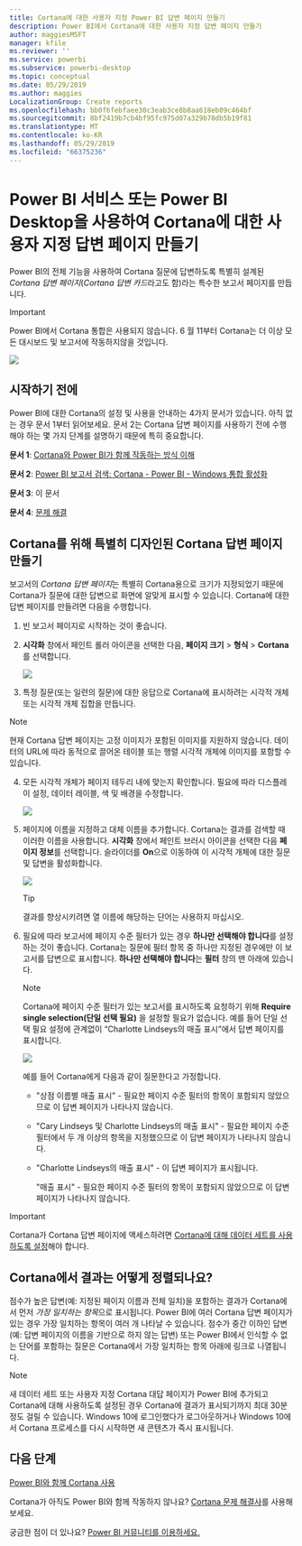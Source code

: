 ```yaml
---
title: Cortana에 대한 사용자 지정 Power BI 답변 페이지 만들기
description: Power BI에서 Cortana에 대한 사용자 지정 답변 페이지 만들기
author: maggiesMSFT
manager: kfile
ms.reviewer: ''
ms.service: powerbi
ms.subservice: powerbi-desktop
ms.topic: conceptual
ms.date: 05/29/2019
ms.author: maggies
LocalizationGroup: Create reports
ms.openlocfilehash: bb0f6febfaee30c3eab3ce8b8aa618eb09c464bf
ms.sourcegitcommit: 8bf2419b7cb4bf95fc975d07a329b78db5b19f81
ms.translationtype: MT
ms.contentlocale: ko-KR
ms.lasthandoff: 05/29/2019
ms.locfileid: "66375236"
---
```

# <a name="use-power-bi-service-or-power-bi-desktop-to-create-a-custom-answer-page-for-cortana"></a>Power BI 서비스 또는 Power BI Desktop을 사용하여 Cortana에 대한 사용자 지정 답변 페이지 만들기
Power BI의 전체 기능을 사용하여 Cortana 질문에 답변하도록 특별히 설계된 *Cortana 답변 페이지*(*Cortana 답변 카드*라고도 함)라는 특수한 보고서 페이지를 만듭니다.

> [!IMPORTANT]
> Power BI에서 Cortana 통합은 사용되지 않습니다. 6 월 11부터 Cortana는 더 이상 모든 대시보드 및 보고서에 작동하지않을 것입니다.

![](media/service-cortana-answer-cards/power-bi-cortana.png)

## <a name="before-you-begin"></a>시작하기 전에
Power BI에 대한 Cortana의 설정 및 사용을 안내하는 4가지 문서가 있습니다. 아직 없는 경우 문서 1부터 읽어보세요. 문서 2는 Cortana 답변 페이지를 사용하기 전에 수행해야 하는 몇 가지 단계를 설명하기 때문에 특히 중요합니다.

**문서 1**: [Cortana와 Power BI가 함께 작동하는 방식 이해](service-cortana-intro.md)

**문서 2**: [Power BI 보고서 검색: Cortana - Power BI - Windows 통합 활성화](service-cortana-enable.md)

**문서 3**: 이 문서

**문서 4**: [문제 해결](service-cortana-troubleshoot.md)

## <a name="create-a-cortana-answer-page-designed-specifically-for-cortana"></a>Cortana를 위해 특별히 디자인된 Cortana 답변 페이지 만들기
보고서의 *Cortana 답변 페이지*는 특별히 Cortana용으로 크기가 지정되었기 때문에 Cortana가 질문에 대한 답변으로 화면에 알맞게 표시할 수 있습니다. Cortana에 대한 답변 페이지를 만들려면 다음을 수행합니다.

1. 빈 보고서 페이지로 시작하는 것이 좋습니다.
2. **시각화** 창에서 페인트 롤러 아이콘을 선택한 다음, **페이지 크기** > **형식** > **Cortana**를 선택합니다.
   
    ![](media/service-cortana-answer-cards/pbi-cortana-page-size-new.png)
3. 특정 질문(또는 일련의 질문)에 대한 응답으로 Cortana에 표시하려는 시각적 개체 또는 시각적 개체 집합을 만듭니다.

> [!NOTE]
> 현재 Cortana 답변 페이지는 고정 이미지가 포함된 이미지를 지원하지 않습니다. 데이터의 URL에 따라 동적으로 끌어온 테이블 또는 행렬 시각적 개체에 이미지를 포함할 수 있습니다. 
> 
> 

4. 모든 시각적 개체가 페이지 테두리 내에 맞는지 확인합니다. 필요에 따라 디스플레이 설정, 데이터 레이블, 색 및 배경을 수정합니다.  
   
    ![](media/service-cortana-answer-cards/pbi_cortana_modify-new.png)
5. 페이지에 이름을 지정하고 대체 이름을 추가합니다. Cortana는 결과를 검색할 때 이러한 이름을 사용합니다. **시각화** 창에서 페인트 브러시 아이콘을 선택한 다음 **페이지 정보**를 선택합니다. 슬라이더를 **On**으로 이동하여 이 시각적 개체에 대한 질문 및 답변을 활성화합니다.
   
    ![](media/service-cortana-answer-cards/pbi_cortana_names-newer.png)
   
   > [!TIP]
   > 결과를 향상시키려면 열 이름에 해당하는 단어는 사용하지 마십시오.
   > 
   > 
6. 필요에 따라 보고서에 페이지 수준 필터가 있는 경우 **하나만 선택해야 합니다**를 설정하는 것이 좋습니다. Cortana는 질문에 필터 항목 중 하나만 지정된 경우에만 이 보고서를 답변으로 표시합니다. **하나만 선택해야 합니다**는 **필터** 창의 맨 아래에 있습니다.
   
   > [!NOTE]
   > Cortana에 페이지 수준 필터가 있는 보고서를 표시하도록 요청하기 위해 **Require single selection(단일 선택 필요)** 을 설정할 필요가 없습니다. 예를 들어 단일 선택 필요 설정에 관계없이 “Charlotte Lindseys의 매출 표시”에서 답변 페이지를 표시합니다.
   > 
   > 
   
     ![](media/service-cortana-answer-cards/pbi-cortana-single-selection-new.png)
   
      예를 들어 Cortana에게 다음과 같이 질문한다고 가정합니다.
   
   * "상점 이름별 매출 표시" - 필요한 페이지 수준 필터의 항목이 포함되지 않았으므로 이 답변 페이지가 나타나지 않습니다.
   * "Cary Lindseys 및 Charlotte Lindseys의 매출 표시" - 필요한 페이지 수준 필터에서 두 개 이상의 항목을 지정했으므로 이 답변 페이지가 나타나지 않습니다.
   * "Charlotte Lindseys의 매출 표시" - 이 답변 페이지가 표시됩니다.
     
     "매출 표시" - 필요한 페이지 수준 필터의 항목이 포함되지 않았으므로 이 답변 페이지가 나타나지 않습니다.

> [!IMPORTANT]
> Cortana가 Cortana 답변 페이지에 액세스하려면 [Cortana에 대해 데이터 세트를 사용하도록 설정](service-cortana-enable.md)해야 합니다.
> 
> 

## <a name="how-does-cortana-order-the-results"></a>Cortana에서 결과는 어떻게 정렬되나요?
점수가 높은 답변(예: 지정된 페이지 이름과 전체 일치)을 포함하는 결과가 Cortana에서 먼저 *가장 일치하는 항목*으로 표시됩니다. Power BI에 여러 Cortana 답변 페이지가 있는 경우 가장 일치하는 항목이 여러 개 나타날 수 있습니다. 점수가 중간 이하인 답변(예: 답변 페이지의 이름을 기반으로 하지 않는 답변) 또는 Power BI에서 인식할 수 없는 단어를 포함하는 질문은 Cortana에서 가장 일치하는 항목 아래에 링크로 나열됩니다.

> [!NOTE]
> 새 데이터 세트 또는 사용자 지정 Cortana 대답 페이지가 Power BI에 추가되고 Cortana에 대해 사용하도록 설정된 경우 Cortana에 결과가 표시되기까지 최대 30분 정도 걸릴 수 있습니다. Windows 10에 로그인했다가 로그아웃하거나 Windows 10에서 Cortana 프로세스를 다시 시작하면 새 콘텐츠가 즉시 표시됩니다.
> 
> 

## <a name="next-steps"></a>다음 단계
[Power BI와 함께 Cortana 사용](service-cortana-intro.md)

Cortana가 아직도 Power BI와 함께 작동하지 않나요?  [Cortana 문제 해결사](service-cortana-troubleshoot.md)를 사용해 보세요.

궁금한 점이 더 있나요? [Power BI 커뮤니티를 이용하세요.](http://community.powerbi.com/)

